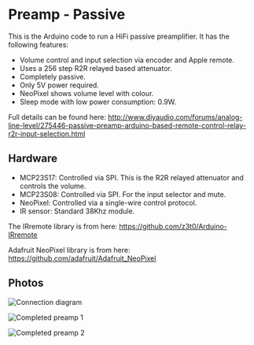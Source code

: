 # Preamp - Passive

This is the Arduino code to run a HiFi passive preamplifier. It has the following features:

  * Volume control and input selection via encoder and Apple remote.
  * Uses a 256 step R2R relayed based attenuator.
  * Completely passive.
  * Only 5V power required.
  * NeoPixel shows volume level with colour.
  * Sleep mode with low power consumption: 0.9W.

Full details can be found here:
http://www.diyaudio.com/forums/analog-line-level/275446-passive-preamp-arduino-based-remote-control-relay-r2r-input-selection.html

## Hardware

  * MCP23S17: Controlled via SPI. This is the R2R relayed attenuator and controls the volume.
  * MCP23S08: Controlled via SPI. For the input selector and mute.
  * NeoPixel: Controlled via a single-wire control protocol.
  * IR sensor: Standard 38Khz module.

The IRremote library is from here:
https://github.com/z3t0/Arduino-IRremote

Adafruit NeoPixel library is from here:
https://github.com/adafruit/Adafruit_NeoPixel

## Photos

![Connection diagram](../master/images/PassivePreamp_bb.jpg?raw=true)

![Completed preamp 1](../master/images/IMG_0036.JPG?raw=true)

![Completed preamp 2](../master/images/IMG_0041.JPG?raw=true)

